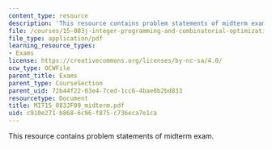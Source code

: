 ```yaml
---
content_type: resource
description: 'This resource contains problem statements of midterm exam. '
file: /courses/15-083j-integer-programming-and-combinatorial-optimization-fall-2009/c910e271b8686c96f875c736eca7e1ca_MIT15_083JF09_midterm.pdf
file_type: application/pdf
learning_resource_types:
- Exams
license: https://creativecommons.org/licenses/by-nc-sa/4.0/
ocw_type: OCWFile
parent_title: Exams
parent_type: CourseSection
parent_uid: 72b44f22-03e4-7ced-1cc6-4bae0b2bd833
resourcetype: Document
title: MIT15_083JF09_midterm.pdf
uid: c910e271-b868-6c96-f875-c736eca7e1ca
---
```

This resource contains problem statements of midterm exam. 